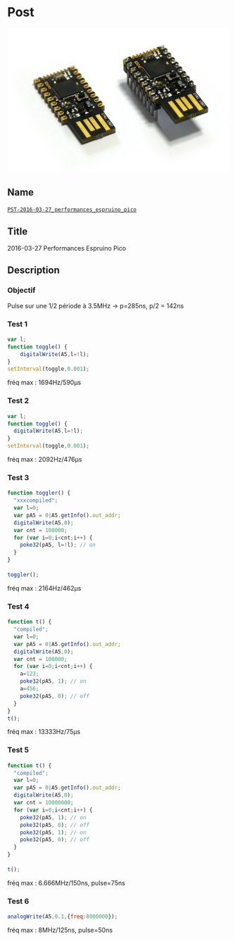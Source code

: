# Post
![](viewme.jpg)

## Name
[`PST-2016-03-27_performances_espruino_pico`]()

## Title
2016-03-27 Performances Espruino Pico

## Description

### Objectif
Pulse sur une 1/2 période à 3.5MHz -> p=285ns, p/2 = 142ns

### Test 1

~~~~ js
var l;
function toggle() {
    digitalWrite(A5,l=!l);
}
setInterval(toggle,0.001);
~~~~

fréq max : 1694Hz/590µs

### Test 2

~~~~ js
var l;
function toggle() {
  digitalWrite(A5,l=!l);
}
setInterval(toggle,0.001);
~~~~

fréq max : 2092Hz/476µs

### Test 3

~~~~ js
function toggler() {
  "xxxcompiled";
  var l=0;
  var pA5 = 0|A5.getInfo().out_addr;
  digitalWrite(A5,0);
  var cnt = 100000;
  for (var i=0;i<cnt;i++) {
    poke32(pA5, l=!l); // on
  }
}

toggler();
~~~~

fréq max : 2164Hz/462µs

### Test 4

~~~~ js
function t() {
  "compiled";
  var l=0;
  var pA5 = 0|A5.getInfo().out_addr;
  digitalWrite(A5,0);
  var cnt = 100000;
  for (var i=0;i<cnt;i++) {
    a=123;
    poke32(pA5, 1); // on
    a=456;
    poke32(pA5, 0); // off
  }
}
t();
~~~~

fréq max : 13333Hz/75µs

### Test 5

~~~~ js
function t() {
  "compiled";
  var l=0;
  var pA5 = 0|A5.getInfo().out_addr;
  digitalWrite(A5,0);
  var cnt = 10000000;
  for (var i=0;i<cnt;i++) {
    poke32(pA5, 1); // on
    poke32(pA5, 0); // off
    poke32(pA5, 1); // on
    poke32(pA5, 0); // off
  }
}

t();
~~~~

fréq max : 6.666MHz/150ns, pulse=75ns

### Test 6

~~~~ js
analogWrite(A5,0.1,{freq:8000000});
~~~~

fréq max : 8MHz/125ns, pulse=50ns


